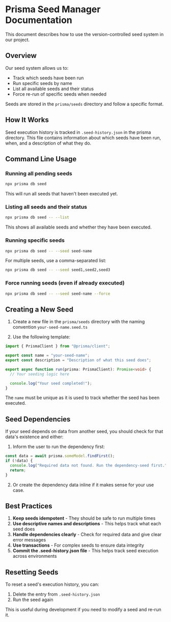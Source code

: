 # Prisma Seed Manager Documentation

This document describes how to use the version-controlled seed system in our project.

## Overview

Our seed system allows us to:

- Track which seeds have been run
- Run specific seeds by name
- List all available seeds and their status
- Force re-run of specific seeds when needed

Seeds are stored in the `prisma/seeds` directory and follow a specific format.

## How It Works

Seed execution history is tracked in `.seed-history.json` in the prisma directory. This file contains information about which seeds have been run, when, and a description of what they do.

## Command Line Usage

### Running all pending seeds

```bash
npx prisma db seed
```

This will run all seeds that haven't been executed yet.

### Listing all seeds and their status

```bash
npx prisma db seed -- --list
```

This shows all available seeds and whether they have been executed.

### Running specific seeds

```bash
npx prisma db seed -- --seed seed-name
```

For multiple seeds, use a comma-separated list:

```bash
npx prisma db seed -- --seed seed1,seed2,seed3
```

### Force running seeds (even if already executed)

```bash
npx prisma db seed -- --seed seed-name --force
```

## Creating a New Seed

1. Create a new file in the `prisma/seeds` directory with the naming convention `your-seed-name.seed.ts`

2. Use the following template:

```typescript
import { PrismaClient } from "@prisma/client";

export const name = "your-seed-name";
export const description = "Description of what this seed does";

export async function run(prisma: PrismaClient): Promise<void> {
  // Your seeding logic here

  console.log("Your seed completed!");
}
```

The `name` must be unique as it is used to track whether the seed has been executed.

## Seed Dependencies

If your seed depends on data from another seed, you should check for that data's existence and either:

1. Inform the user to run the dependency first:

```typescript
const data = await prisma.someModel.findFirst();
if (!data) {
  console.log("Required data not found. Run the dependency-seed first.");
  return;
}
```

2. Or create the dependency data inline if it makes sense for your use case.

## Best Practices

1. **Keep seeds idempotent** - They should be safe to run multiple times
2. **Use descriptive names and descriptions** - This helps track what each seed does
3. **Handle dependencies clearly** - Check for required data and give clear error messages
4. **Use transactions** - For complex seeds to ensure data integrity
5. **Commit the .seed-history.json file** - This helps track seed execution across environments

## Resetting Seeds

To reset a seed's execution history, you can:

1. Delete the entry from `.seed-history.json`
2. Run the seed again

This is useful during development if you need to modify a seed and re-run it.
